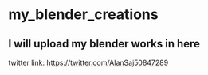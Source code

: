 # my_blender_creations
## I will upload my blender works in here
twitter link: https://twitter.com/AlanSaj50847289
